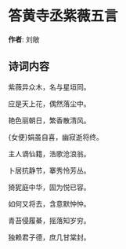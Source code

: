 # 答黄寺丞紫薇五言

**作者**: 刘敞

## 诗词内容

紫薇异众木，名与星垣同。

应是天上花，偶然落尘中。

艳色丽朝日，繁香散清风。

{女便}娟虽自喜，幽寂逝将终。

主人谪仙籍，浩歌沧浪翁。

卜居抗静节，搴秀怜芳丛。

猗狔庭中华，固为悦已容。

如何又将去，含意默忡忡。

青苔侵履綦，摇落知岁穷。

独赖君子德，庶几甘棠封。

